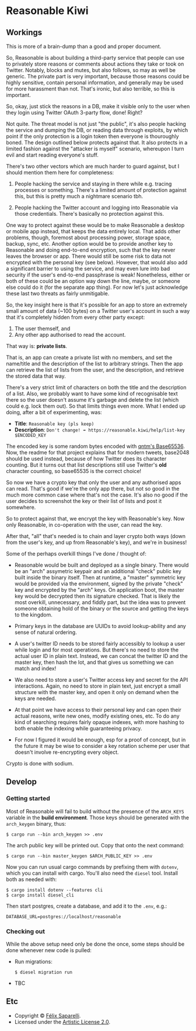 # Reasonable Kiwi

## Workings

This is more of a brain-dump than a good and proper document.

So, Reasonable is about building a third-party service that people can use to
privately store reasons or comments about actions they take or took on Twitter.
Notably, blocks and mutes, but also follows, so may as well be generic. The
private part is very important, because those reasons could be highly
sensitive, contain personal information, and generally may be used for more
harassment than not. That's ironic, but also terrible, so this is important.

So, okay, just stick the reasons in a DB, make it visible only to the user when
they login using Twitter OAuth 3-party flow, done! Right?

Not quite. The threat model is not just "the public", it's also people hacking
the service and dumping the DB, or reading data through exploits, by which
point if the only protection is a login token then everyone is thouroughly
boned. The design outlined below protects against that. It also protects in a
limited fashion against the "attacker is myself" scenario, whereupon I turn
evil and start reading everyone's stuff.

There's two other vectors which are much harder to guard against, but I
should mention them here for completeness:

1. People hacking the service and staying in there while e.g. tracing
   processes or something. There's a limited amount of protection against
   this, but this is pretty much a nightmare scenario tbh.

2. People hacking the Twitter account and logging into Reasonable via those
   credentials. There's basically no protection against this.

One way to protect against these would be to make Reasonable a desktop or
mobile app instead, that keeps the data entirely local. That adds other
problems, though, foremost about processing power, storage space, backup, sync,
etc. Another option would be to provide another key to Reasonable and doing
end-to-end encryption, such that the key never leaves the browser or app. There
would still be some risk to data not encrypted with the personal key (see
below). However, that would also add a significant barrier to using the
service, and may even lure into bad security if the user's end-to-end
passphrase is weak! Nonetheless, either or both of these could be an option way
down the line, maybe, or someone else could do it (for the separate app thing).
For now let's just acknowledge these last two threats as fairly unmitigable.

So, the key insight here is that it's possible for an app to store an extremely
small amount of data (~100 bytes) on a Twitter user's account in such a way
that it's completely hidden from every other party except:

1. The user themself, and
2. Any other app authorised to read the account.

That way is: **private lists**.

That is, an app can create a private list with no members, and set the
name/title and the description of the list to arbitrary strings. Then the app
can retrieve the list of lists from the user, and the description, and retrieve
the stored data that way.

There's a very strict limit of characters on both the title and the description
of a list. Also, we probably want to have some kind of recognisable text there
so the user doesn't assume it's garbage and delete the list (which could e.g.
lock them out). So that limits things even more. What I ended up doing, after a
bit of experimenting, was:

 - **Title**: `Reasonable key (pls keep)`
 - **Description**: `Don't change! ➡️ https://reasonable.kiwi/help/list-key $ENCODED_KEY`

The encoded key is some random bytes encoded with [qntm's Base65536][b65536].
Now, the readme for that project explains that for modern tweets, base2048
should be used instead, because of how Twitter does its character counting. But
it turns out that list descriptions still use Twitter's **old** character
counting, so base65535 is the correct choice!

So now we have a crypto key that only the user and any authorised apps can
read. That's good if we're the only app there, but not so good in the much more
common case where that's not the case. It's also no good if the user decides to
screenshot the key or their list of lists and post it somewhere.

So to protect against that, we encrypt the key with Reasonable's key. Now only
Reasonable, in co-operation with the user, can read the key.

After that, "all" that's needed is to chain and layer crypto both ways (down
from the user's key, and up from Reasonable's key), and we're in business!

Some of the perhaps overkill things I've done / thought of:

 - Reasonable would be built and deployed as a single binary. There would be an
   "arch" assymetric keypair and an additional "check" public key built inside
   the binary itself. Then at runtime, a "master" symmetric key would be
   provided via the environment, signed by the private "check" key and
   encrypted by the "arch" keys. On application boot, the master key would be
   decrypted then its signature checked. That is likely the most overkill,
   unnecessary, and fiddly part, but the idea was to prevent someone obtaining
   hold of the binary or the source and getting the keys to the kingdom.

 - Primary keys in the database are UUIDs to avoid lookup-ability and any sense
   of natural ordering.

 - A user's twitter ID needs to be stored fairly accessibly to lookup a user
   while login and for most operations. But there's no need to store the actual
   user ID in plain text. Instead, we can concat the twitter ID and the master
   key, then hash the lot, and that gives us something we can match and index!

 - We also need to store a user's Twitter access key and secret for the API
   interactions. Again, no need to store in plain text, just encrypt a small
   structure with the master key, and open it only on demand when the keys are
   needed.

 - At that point we have access to their personal key and can open their actual
   reasons, write new ones, modify existing ones, etc. To do any kind of
   searching requires fairly opaque indexes, with more hashing to both enable
   the indexing while guaranteeing privacy.

 - For now I figured it would be enough, esp for a proof of concept, but in the
   future it may be wise to consider a key rotation scheme per user that
   doesn't involve re-encrypting every object.

Crypto is done with sodium.

[b65536]: https://github.com/qntm/base65536

## Develop

### Getting started

Most of Reasonable will fail to build without the presence of the `ARCH_KEYS`
variable in the **build environment**. Those keys should be generated with the
`arch_keygen` binary, thus:

```
$ cargo run --bin arch_keygen >> .env
```

The arch public key will be printed out. Copy that onto the next command:

```
$ cargo run --bin master_keygen $ARCH_PUBLIC_KEY >> .env
```

Now you can run usual cargo commands by prefixing them with `dotenv`, which you
can install with cargo. You'll also need the `diesel` tool. Install both as
needed with:

```
$ cargo install dotenv --features cli
$ cargo install diesel_cli
```

Then start postgres, create a database, and add it to the `.env`, e.g.:

```
DATABASE_URL=postgres://localhost/reasonable
```

### Checking out

While the above setup need only be done the once, some steps should be done
whenever new code is pulled:

 - Run migrations:

   ```
   $ diesel migration run
   ```

- TBC

## Etc

 - Copyright © [Félix Saparelli](https://passcod.name).
 - Licensed under the [Artistic License 2.0](./LICENSE).
